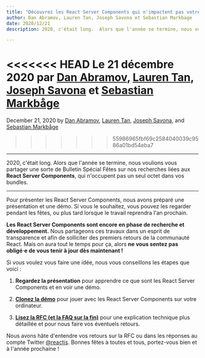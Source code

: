 ```yaml
---
title: "Découvrez les React Server Components qui n'impactent pas votre bundle"
author: Dan Abramov, Lauren Tan, Joseph Savona et Sebastian Markbage
date: 2020/12/21
description: 2020, c'était long.  Alors que l'année se termine, nous voulions vous partager une sorte de Bulletin Spécial Fêtes sur nos recherches liées aux React Server Components, qui n'occupent pas un seul octet dans vos bundles.

---
```


<<<<<<< HEAD
Le 21 décembre 2020 par [Dan Abramov](https://twitter.com/dan_abramov), [Lauren Tan](https://twitter.com/potetotes), [Joseph Savona](https://twitter.com/en_JS) et [Sebastian Markbåge](https://twitter.com/sebmarkbage)
=======
December 21, 2020 by [Dan Abramov](https://bsky.app/profile/danabra.mov), [Lauren Tan](https://twitter.com/potetotes), [Joseph Savona](https://twitter.com/en_JS), and [Sebastian Markbåge](https://twitter.com/sebmarkbage)
>>>>>>> 55986965fbf69c2584040039c9586a01bd54eba7

---

<Intro>

2020, c'était long.  Alors que l'année se termine, nous voulions vous partager une sorte de Bulletin Spécial Fêtes sur nos recherches liées aux **React Server Components**, qui n'occupent pas un seul octet dans vos bundles.

</Intro>

---

Pour présenter les React Server Components, nous avons préparé une présentation et une démo.  Si vous le souhaitez, vous pouvez les regarder pendant les fêtes, ou plus tard lorsque le travail reprendra l'an prochain.

<YouTubeIframe src="https://www.youtube.com/embed/TQQPAU21ZUw" />

**Les React Server Components sont encore en phase de recherche et développement.** Nous partageons ces travaux dans un esprit de transparence et afin de solliciter des premiers retours de la communauté React. Mais on aura tout le temps pour ça, alors **ne vous sentez pas obligé·e de vous tenir à jour dès maintenant !**

Si vous voulez vous faire une idée, nous vous conseillons les étapes que voici :

1. **Regardez la présentation** pour apprendre ce que sont les React Server Components et en voir une démo.

2. **[Clonez la démo](http://github.com/reactjs/server-components-demo)** pour jouer avec les React Server Components sur votre ordinateur.

3. **[Lisez la RFC (et la FAQ sur la fin)](https://github.com/reactjs/rfcs/pull/188)** pour une explication technique plus détaillée et pour nous faire vos éventuels retours.

Nous avons hâte d'entendre vos retours sur la RFC ou dans les réponses au compte Twitter [@reactjs](https://twitter.com/reactjs). Bonnes fêtes à toutes et tous, portez-vous bien et à l'année prochaine !

